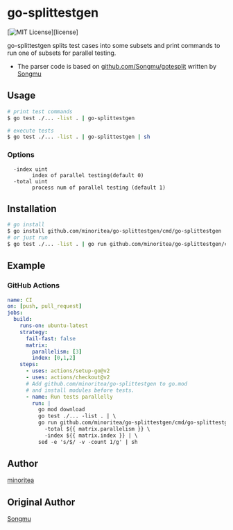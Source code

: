 go-splittestgen
=======
[![MIT License](http://img.shields.io/badge/license-MIT-blue.svg?style=flat-square)][license]

go-splittestgen splits test cases into some subsets and print commands to run one of subsets for parallel testing.
* The parser code is based on [github.com/Songmu/gotesplit](https://github.com/Songmu/gotesplit) written by [Songmu](https://github.com/Songmu)

## Usage

```bash
# print test commands
$ go test ./... -list . | go-splittestgen

# execute tests
$ go test ./... -list . | go-splittestgen | sh
```


### Options

```
  -index uint
        index of parallel testing(default 0)
  -total uint
        process num of parallel testing (default 1)
```

## Installation

```bash
# go install
$ go install github.com/minoritea/go-splittestgen/cmd/go-splittestgen
# or just run
$ go test ./... -list . | go run github.com/minoritea/go-splittestgen/cmd/go-splittestgen
```

## Example
### GitHub Actions

```yaml
name: CI
on: [push, pull_request]
jobs:
  build:
    runs-on: ubuntu-latest
    strategy:
      fail-fast: false
      matrix:
        parallelism: [3]
        index: [0,1,2]
    steps:
      - uses: actions/setup-go@v2
      - uses: actions/checkout@v2
      # Add github.com/minoritea/go-splittestgen to go.mod
      # and install modules before tests.
      - name: Run tests parallelly
        run: |
          go mod download
          go test ./... -list . | \
          go run github.com/minoritea/go-splittestgen/cmd/go-splittestgen \
            -total ${{ matrix.parallelism }} \
            -index ${{ matrix.index }} | \
          sed -e 's/$/ -v -count 1/g' | sh
```

## Author
[minoritea](https://github.com/minoritea)

## Original Author
[Songmu](https://github.com/Songmu)

